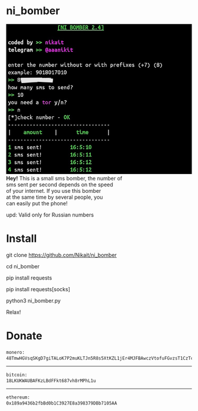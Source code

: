 #  ni_bomber
![alt text](img/test.jpg)
<br/>
<b>Hey!</b>
This is a small sms bomber, the number of<br/>
sms sent per second depends on the speed<br/>
of your internet. If you use this bomber<br/>
at the same time  by several people, you<br/>
can easily put the phone!


upd:
Valid only for Russian numbers

# Install
git clone https://github.com/Nikait/ni_bomber

cd ni_bomber

pip install requests

pip install requests[socks]

python3 ni_bomber.py

Relax! 


#  Donate

    monero: 
    48TmwHGVsqSKgD7giTALoK7P2muKLTJn5R8s5XtKZL1jEr4MJFBAwczVtofuFGvzsT1CzTcFXotwZCDno1UsskqFFZe9wVC
***
    bitcoin:
    18LKUKWAUBAFKzLBdFFkt687vh8rMPhL1u
***
    ethereum:
    0x189a9436b2fbBd0b1C3927E8a398379DBb7105AA
